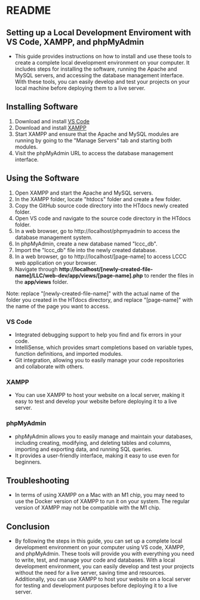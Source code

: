 # README

## Setting up a Local Development Enviroment with VS Code, XAMPP, and phpMyAdmin
+ This guide provides instructions on how to install and use these tools to create a complete local development environment on your computer. It includes steps for installing the software, running the Apache and MySQL servers, and accessing the database management interface. With these tools, you can easily develop and test your projects on your local machine before deploying them to a live server.

## Installing Software
1. Download and install [VS Code](https://code.visualstudio.com/)
2. Download and install [XAMPP](https://www.apachefriends.org/download.html)
3. Start XAMPP and ensure that the Apache and MySQL modules are running by going to the "Manage Servers" tab and starting both modules.
4. Visit the phpMyAdmin URL to access the database management interface.

## Using the Software
1. Open XAMPP and start the Apache and MySQL servers.
2. In the XAMPP folder, locate "htdocs" folder and create a few folder.
3. Copy the GitHub source code directory into the HTdocs newly created folder.
4. Open VS code and navigate to the source code directory in the HTdocs folder.
5. In a web browser, go to http://localhost/phpmyadmin to access the database management system.
6. In phpMyAdmin, create a new database named "lccc_db".
7. Import the "lccc_db" file into the newly created database.
8. In a web browser, go to http://localhost/[page-name] to access LCCC web application on your browser.
9. Navigate through **http://localhost/[newly-created-file-name]/LLC/web-dev/app/views/[page-name].php** to render the files in the **app/views** folder.
 
Note: replace "[newly-created-file-name]" with the actual name of the folder you created in the HTdocs directory, and replace "[page-name]" with the name of the page you want to access.
 
### VS Code
* Integrated debugging support to help you find and fix errors in your code.
* IntelliSense, which provides smart completions based on variable types, function definitions, and imported modules.
* Git integration, allowing you to easily manage your code repositories and collaborate with others.

### XAMPP
* You can use XAMPP to host your website on a local server, making it easy to test and develop your website before deploying it to a live server.

### phpMyAdmin
* phpMyAdmin allows you to easily manage and maintain your databases, including creating, modifying, and deleting tables and columns, importing and exporting data, and running SQL queries.
* It provides a user-friendly interface, making it easy to use even for beginners.

## Troubleshooting
+ In terms of using XAMPP on a Mac with an M1 chip, you may need to use the Docker version of XAMPP to run it on your system. The regular version of XAMPP may not be compatible with the M1 chip.

## Conclusion
+ By following the steps in this guide, you can set up a complete local development environment on your computer using VS code, XAMPP, and phpMyAdmin. These tools will provide you with everything you need to write, test, and manage your code and databases. With a local development environment, you can easily develop and test your projects without the need for a live server, saving time and resources. Additionally, you can use XAMPP to host your website on a local server for testing and development purposes before deploying it to a live server.
